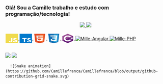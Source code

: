 ### Olá! Sou a Camille trabalho e estudo com programação/tecnologia!

<div align="center">
  <a href="https://github.com/Camillefranca">
  <img height="180em" src="https://github-readme-stats.vercel.app/api?username=Camillefranca&show_icons=true&theme=dark&include_all_commits=true&count_private=true"/>
  <img height="180em" src="https://github-readme-stats.vercel.app/api/top-langs/?username=Camillefranca&layout=compact&langs_count=7&theme=dark"/>
</div>
  
  <div style="display: inline_block"><br>
  <img align="center" alt="Mille-Js" height="30" width="40" src="https://raw.githubusercontent.com/devicons/devicon/master/icons/javascript/javascript-plain.svg">
  <img align="center" alt="Mille-Ts" height="30" width="40" src="https://raw.githubusercontent.com/devicons/devicon/master/icons/typescript/typescript-plain.svg">
  <img align="center" alt="Mille-HTML" height="30" width="40" src="https://raw.githubusercontent.com/devicons/devicon/master/icons/html5/html5-original.svg">
  <img align="center" alt="Mille-CSS" height="30" width="40" src="https://raw.githubusercontent.com/devicons/devicon/master/icons/css3/css3-original.svg">
  <img align="center" alt="Mille-Csharp" height="30" width="40" src="https://raw.githubusercontent.com/devicons/devicon/master/icons/csharp/csharp-original.svg">
  <img align="center" alt="Mille-Angular" height="30" width="40" src="https://cdn.jsdelivr.net/gh/devicons/devicon/icons/angularjs/angularjs-original.svg">
  <img align="center" alt="Mille-PHP" height="30" width="40" src="https://cdn.jsdelivr.net/gh/devicons/devicon/icons/php/php-plain.svg">  
</div>
  
  ##
  
  <div>
  <a href = "mailto:camillefranca19@gmail.com"><img src="https://img.shields.io/badge/-Gmail-%23333?style=for-the-badge&logo=gmail&logoColor=white" target="_blank"></a>
  <a href="https://www.linkedin.com/in/camille-fran%C3%A7a-dos-santos-3b1a60184/" target="_blank"><img src="https://img.shields.io/badge/-LinkedIn-%230077B5?style=for-the-badge&logo=linkedin&logoColor=white" target="_blank"></a> 
    
      ![Snake animation](https://github.com/Camillefranca/Camillefranca/blob/output/github-contribution-grid-snake.svg)
  </div>  

